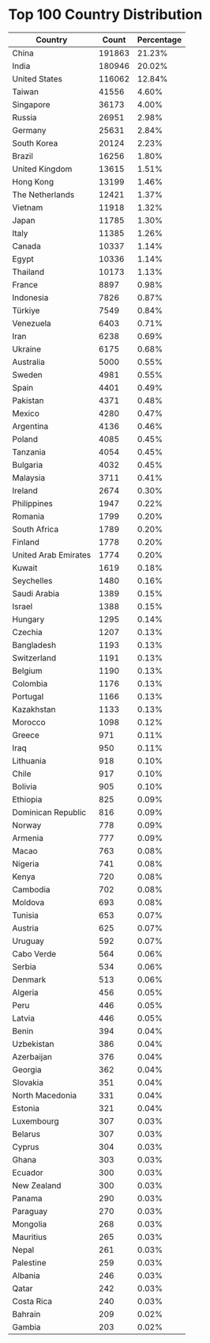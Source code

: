 # Top 100 Country Distribution
| Country | Count | Percentage |
|----|----|----|
| China | 191863 | 21.23% |
| India | 180946 | 20.02% |
| United States | 116062 | 12.84% |
| Taiwan | 41556 | 4.60% |
| Singapore | 36173 | 4.00% |
| Russia | 26951 | 2.98% |
| Germany | 25631 | 2.84% |
| South Korea | 20124 | 2.23% |
| Brazil | 16256 | 1.80% |
| United Kingdom | 13615 | 1.51% |
| Hong Kong | 13199 | 1.46% |
| The Netherlands | 12421 | 1.37% |
| Vietnam | 11918 | 1.32% |
| Japan | 11785 | 1.30% |
| Italy | 11385 | 1.26% |
| Canada | 10337 | 1.14% |
| Egypt | 10336 | 1.14% |
| Thailand | 10173 | 1.13% |
| France | 8897 | 0.98% |
| Indonesia | 7826 | 0.87% |
| Türkiye | 7549 | 0.84% |
| Venezuela | 6403 | 0.71% |
| Iran | 6238 | 0.69% |
| Ukraine | 6175 | 0.68% |
| Australia | 5000 | 0.55% |
| Sweden | 4981 | 0.55% |
| Spain | 4401 | 0.49% |
| Pakistan | 4371 | 0.48% |
| Mexico | 4280 | 0.47% |
| Argentina | 4136 | 0.46% |
| Poland | 4085 | 0.45% |
| Tanzania | 4054 | 0.45% |
| Bulgaria | 4032 | 0.45% |
| Malaysia | 3711 | 0.41% |
| Ireland | 2674 | 0.30% |
| Philippines | 1947 | 0.22% |
| Romania | 1799 | 0.20% |
| South Africa | 1789 | 0.20% |
| Finland | 1778 | 0.20% |
| United Arab Emirates | 1774 | 0.20% |
| Kuwait | 1619 | 0.18% |
| Seychelles | 1480 | 0.16% |
| Saudi Arabia | 1389 | 0.15% |
| Israel | 1388 | 0.15% |
| Hungary | 1295 | 0.14% |
| Czechia | 1207 | 0.13% |
| Bangladesh | 1193 | 0.13% |
| Switzerland | 1191 | 0.13% |
| Belgium | 1190 | 0.13% |
| Colombia | 1176 | 0.13% |
| Portugal | 1166 | 0.13% |
| Kazakhstan | 1133 | 0.13% |
| Morocco | 1098 | 0.12% |
| Greece | 971 | 0.11% |
| Iraq | 950 | 0.11% |
| Lithuania | 918 | 0.10% |
| Chile | 917 | 0.10% |
| Bolivia | 905 | 0.10% |
| Ethiopia | 825 | 0.09% |
| Dominican Republic | 816 | 0.09% |
| Norway | 778 | 0.09% |
| Armenia | 777 | 0.09% |
| Macao | 763 | 0.08% |
| Nigeria | 741 | 0.08% |
| Kenya | 720 | 0.08% |
| Cambodia | 702 | 0.08% |
| Moldova | 693 | 0.08% |
| Tunisia | 653 | 0.07% |
| Austria | 625 | 0.07% |
| Uruguay | 592 | 0.07% |
| Cabo Verde | 564 | 0.06% |
| Serbia | 534 | 0.06% |
| Denmark | 513 | 0.06% |
| Algeria | 456 | 0.05% |
| Peru | 446 | 0.05% |
| Latvia | 446 | 0.05% |
| Benin | 394 | 0.04% |
| Uzbekistan | 386 | 0.04% |
| Azerbaijan | 376 | 0.04% |
| Georgia | 362 | 0.04% |
| Slovakia | 351 | 0.04% |
| North Macedonia | 331 | 0.04% |
| Estonia | 321 | 0.04% |
| Luxembourg | 307 | 0.03% |
| Belarus | 307 | 0.03% |
| Cyprus | 304 | 0.03% |
| Ghana | 303 | 0.03% |
| Ecuador | 300 | 0.03% |
| New Zealand | 300 | 0.03% |
| Panama | 290 | 0.03% |
| Paraguay | 270 | 0.03% |
| Mongolia | 268 | 0.03% |
| Mauritius | 265 | 0.03% |
| Nepal | 261 | 0.03% |
| Palestine | 259 | 0.03% |
| Albania | 246 | 0.03% |
| Qatar | 242 | 0.03% |
| Costa Rica | 240 | 0.03% |
| Bahrain | 209 | 0.02% |
| Gambia | 203 | 0.02% |
